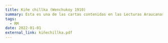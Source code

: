 ```yaml
---
title: Kiñe chillka (Wenchukoy 1910)
summary: Esta es una de las cartas contenidas en las Lecturas Araucanas compiladas por el padre capuchino Félix de Augusta. En este caso, se trata de una serie de mensajes que el longko Martín Wénchukoy y su familia, del área de Wapi, Lago Budi, envı́an a su hijo Miguel, que se encuentra en Puelmapu. Debemos ima- ginarnos a la familia completa en las dependencias de los capuchinos, cada uno de ellos mandando mensajes, mientras uno de los padres (quizá s Augusta mismo) toma dictado para componer la carta.
tags:
  - RM
date: 2022-01-01
external_link: kiñechillka.pdf
---
```

